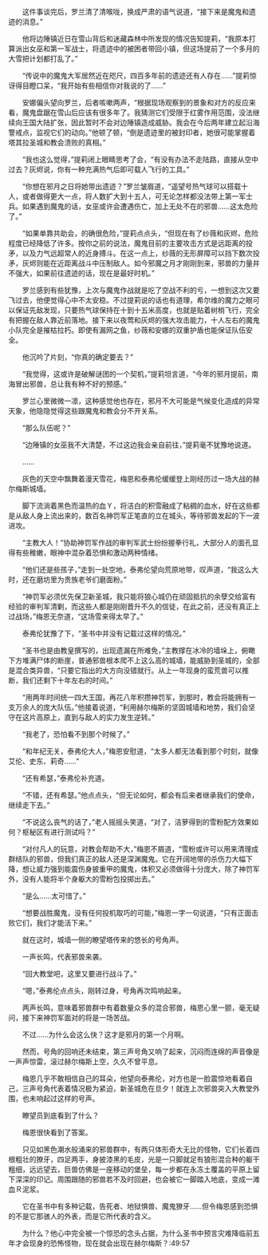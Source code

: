 　　这件事谈完后，罗兰清了清喉咙，换成严肃的语气说道，“接下来是魔鬼和遗迹的消息。”

　　他将边陲镇近日在雪山背后和迷藏森林中所发现的情况告知提莉，“我原本打算派出女巫和第一军战士，将遗迹中的被困者带回小镇，但这场提前了一个多月的大雪把计划都打乱了。”

　　“传说中的魔鬼大军居然近在咫尺，四百多年前的遗迹还有人存在……”提莉惊讶得目瞪口呆，“我开始有些相信你对我说的了……”

　　安娜偏头望向罗兰，后者咳嗽两声，“根据现场观察到的景象和对方的反应来看，魔鬼盘踞在雪山后应该有很多年了。我猜测它们受限于红雾作用范围，没法继续向王国大陆扩张，因此暂时不会对边陲镇造成威胁。我会在今后两年建立起沿海警戒点，监视它们的动向。”他顿了顿，“倒是遗迹里的被封印者，她很可能掌握着塔其拉圣城和教会溃败的真相。”

　　“我也这么觉得，”提莉闭上眼睛思考了会，“有没有办法不走陆路，直接从空中过去？灰烬说，你有一种充满热气后即可载人飞行的工具。”

　　“你想在邪月之日将她带出遗迹？”罗兰皱眉道，“遥望号热气球可以搭载十人，或者做得更大一点，将人数扩大到十五人，可无论怎样都没法带上第一军士兵。如果遇到魔鬼的话，女巫或许会遭遇伤亡，加上无处不在的邪兽……这太危险了。”

　　“如果单靠共助会，的确很危险，”提莉点点头，“但现在有了纱薇和灰烬，危险程度已经降低了许多。按你之前的说法，魔鬼目前的主要攻击方式是远距离的投矛，以及力气远超常人的近身搏斗。在这一点上，纱薇的无形屏障可以挡下数次投矛，灰烬则能在近距离战斗中压制敌人。如今邪魔之月才刚刚到来，邪兽的力量并不强大，如果前往遗迹的话，现在是最好时机。”

　　罗兰感到有些犹豫，上次与魔鬼作战就是吃了空战不利的亏，一想到这次又要飞过去，他便觉得心中不太安稳。不过提莉说的话也有道理，希尔维的魔力之眼可以保证先敌发现，只要热气球保持在十到十五米高度，也就是贴着树梢飞行，完全有把握在敌人靠近前落地。接下来以夜莺和灰烬的强大攻击能力，十人左右的魔鬼小队完全是摧枯拉朽。即使有漏网之鱼，纱薇和安娜的双重护盾也能保证队伍安全。

　　他沉吟了片刻，“你真的确定要去？”

　　“我觉得，这或许是破解谜团的一个契机，”提莉坦言道，“今年的邪月提前，南海冒出邪兽，总让我有种不好的预感。”

　　罗兰心里微微一凛，这种感觉他也存在，邪月不大可能是气候变化造成的异常天象，他隐隐觉得这些跟魔鬼和教会分不开关系。

　　“那么队伍呢？”

　　“边陲镇的女巫我不大清楚，不过这边我会亲自前往，”提莉毫不犹豫地说道。

　　……

　　灰色的天空中飘舞着漫天雪花，梅恩和泰弗伦缓缓登上刚经历过一场大战的赫尔梅斯城墙。

　　脚下流淌着黑色而温热的血Ｙ，将洁白的积雪融成了粘稠的血水，好在这些都是从敌人身上流出来的，数百名神罚军正笔直的立在城头，等待邪兽发起的下一波进攻。

　　“主教大人！”协助神罚军作战的审判军武士纷纷握拳行礼，大部分人的面孔显得有些稚嫩，眼神中混杂着恐惧和激动两种情绪。

　　“他们还是些孩子，”走到一处空地，泰弗伦望向荒原地带，叹声道，“我这么大时，还在磨坊里为贵族老爷们磨面粉。”

　　“神罚军必须优先保卫新圣城，我只能将狼心城仍在顽固抵抗的余孽交给富有经验的审判军清剿，而这些人都是刚刚晋升不久的信徒，在此之前，还没有真正上过战场，”梅恩无奈道，“这场雪来得太早了。”

　　泰弗伦犹豫了下，“圣书中并没有记载过这样的情况。”

　　“圣书也是由教皇撰写的，出现遗漏在所难免，”主教撑在冰冷的墙垛上，俯瞰下方堆满尸体的断崖，普通邪兽根本爬不上这么高的城墙，能威胁到圣城的，全部是混合类异兽，“只要它指出的大方向没错就行。从上一年现身的蛮荒兽可以推断，我们还剩下十年左右的时间。”

　　“用两年时间统一四大王国，再花八年积攒神罚军，到那时，教会将能拥有一支万余人的庞大队伍。”他接着说道，“利用赫尔梅斯的坚固城墙和地势，我们会坚守在这片高原上，直到与敌人的实力发生逆转。”

　　“我老了，恐怕看不到那个时候了。”

　　“和年纪无关，泰弗伦大人，”梅恩安慰道，“太多人都无法看到那个时刻，就像艾伦、史东、莉奇……”

　　“还有希瑟，”泰弗伦补充道。

　　“不错，还有希瑟。”他点点头，“但无论如何，都会有后来者继承我们的使命，继续走下去。”

　　“不说这么丧气的话了，”老人摇摇头笑道，“对了，洁萝得到的雪粉配方效果如何？枢秘区有进行测试吗？”

　　“对付凡人的玩意，对教会帮助不大，”梅恩不屑道，“雪粉或许可以用来清理成群结队的邪兽，但我们真正的敌人还是深渊魔鬼。它在开阔地带的杀伤力大幅下降，想让威力强到能震伤身披重甲的魔鬼，体积又必须做得十分庞大，除了神罚军外，没有人能将半个身躯大的雪粉包投掷出去。”

　　“是么……太可惜了。”

　　“想要战胜魔鬼，没有任何投机取巧的可能，”梅恩一字一句说道，“只有正面击败它们，我们才能活下来。”

　　就在这时，城墙一侧的瞭望塔传来的悠长的号角声。

　　一声长鸣，代表邪兽来袭。

　　“回大教堂吧，这里又要进行战斗了。”

　　“嗯，”泰弗伦点点头，刚转过身，号角再次鸣响起来。

　　两声长鸣，意味着邪兽群中有着数量众多的混合邪兽，梅恩心里一颤，毫无疑问，接下来神罚军面对的将是一场苦战。

　　不过……为什么会这么快？这才是邪月的第一个月啊。

　　然而，号角的回响还未结束，第三声号角又响了起来，沉闷而连绵的声音像是一声声惊雷，滚过赫尔梅斯上空，久久不曾平息。

　　梅恩几乎不敢相信自己的耳朵，他望向泰弗伦，对方也是一脸震惊地看着自己，三声号角代表着情况极为紧迫，新圣城危在旦夕！就连上次邪兽突入大教堂外围，也未响起过这样的号声。

　　瞭望员到底看到了什么？

　　梅恩很快看到了答案。

　　只见如黑色潮水般涌来的邪兽群中，有两只体形奇大无比的怪物，它们长着四根粗壮的獠牙，四足两手，身披漆黑的毛皮，光是一只脚就足有狼形混合种的躯干粗细，远远望去，巨兽仿佛是一座移动的堡垒，每一步都在永冻土覆盖的平原上留下深深的印记。周围跟随的邪兽若不及时回避，也会被它一脚踏入地底，变成一滩血Ｒ泥浆。

　　它在圣书中有多种记载，告死者、地狱惧兽、魔鬼獠牙……但令梅恩感到恐惧的不是它那骇人的外表，而是它所代表的含义。

　　为什么？他心中完全被一个惊恐的念头占据，为什么圣书中预言灾难降临前五年才会现身的恐怖怪物，现在就会出现在赫尔梅斯？:49:57
